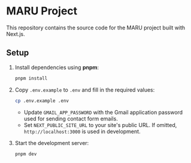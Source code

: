 # MARU Project

This repository contains the source code for the MARU project built with Next.js.

## Setup

1. Install dependencies using **pnpm**:
   ```bash
   pnpm install
   ```
2. Copy `.env.example` to `.env` and fill in the required values:
   ```bash
   cp .env.example .env
   ```
   - Update `GMAIL_APP_PASSWORD` with the Gmail application password used for sending contact form emails.
   - Set `NEXT_PUBLIC_SITE_URL` to your site's public URL. If omitted, `http://localhost:3000` is used in development.

3. Start the development server:
   ```bash
   pnpm dev
   ```
